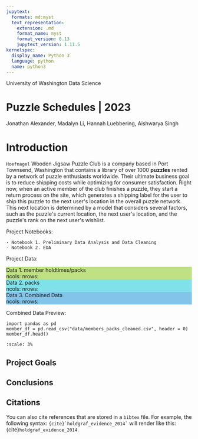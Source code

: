```yaml
---
jupytext:
  formats: md:myst
  text_representation:
    extension: .md
    format_name: myst
    format_version: 0.13
    jupytext_version: 1.11.5
kernelspec:
  display_name: Python 3
  language: python
  name: python3
---
```



<div class = "header">

<div class = "topheader">
<span class = "school">University of Washington</span>
<span class = "department">Data Science</span>
</div>


<h1 class="bottomheader"> Puzzle Schedules | 2023 </h1>

</div>




<div class = "authors">

<p>Jonathan Alexander, Madalyn Li, Hannah Luebbering, Aishwarya Singh</p>

</div>



# Introduction


<p class="about">

`Hoefnagel` Wooden Jigsaw Puzzle Club is a company based in Port Townsend, Washington that contains a library of over 1000 **puzzles** rented by a network of puzzle enthusiasts worldwide. Their ultimate business goal is to reduce shipping costs while optimizing for consumer satisfaction. Right now, when an active member of the club finishes a puzzle, they start a return process on the site, which generates a shipping label for the user to ship this puzzle to the next user's location in the overall puzzle network. This next location is determined by a model that considers several factors, such as the puzzle's current location, the next user's location, and the puzzle's rank on the next user's wishlist. 

</p>





<span class = "toc">Project Notebooks:</span>

```{seealso}
- Notebook 1. Preliminary Data Analysis and Data Cleaning
- Notebook 2. EDA
```






<span class = "toc">Project Data:</span>

<div class = "mygrid">
<div class = "data" style = "background: #9ed342a6;">
<span class = "dataset">Data 1. member holdtimes/packs</span>
<div class = "myicon 1"></div>
<span class = "vars">ncols: </span>
<span class = "vars">nrows: </span>
</div>

<div class = "data" style = "background: #40d3e2a6;">
<span class = "dataset">Data 2. packs</span>
<div class = "myicon 2"></div>
<span class = "vars">ncols: </span>
<span class = "vars">nrows: </span>
</div>

<div class = "data" style = "background: #41a7e0a6;">
<span class = "dataset">Data 3. Combined Data</span>
<div class = "myicon 3"></div>
<span class = "vars">ncols: </span>
<span class = "vars">nrows: </span>
</div>

</div>



<span class = "toc">Combined Data Preview: </span>



```{code-cell}
import pandas as pd
member_df = pd.read_csv("data/members_packs_cleaned.csv", header = 0)
member_df.head()
```


```{figure} /_static/images/hold_times_dist.png
:scale: 3%
```



## Project Goals 


## Conclusions

















## Citations

You can also cite references that are stored in a `bibtex` file. For example,
the following syntax: `` {cite}`holdgraf_evidence_2014` `` will render like
this: {cite}`holdgraf_evidence_2014`.



```{bibliography}
```
